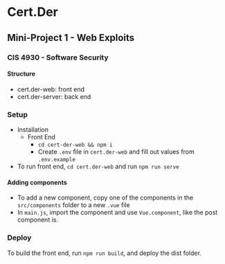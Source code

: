# Cert.Der

## Mini-Project 1 - Web Exploits

### CIS 4930 - Software Security

#### Structure

- cert.der-web: front end
- cert.der-server: back end

### Setup

- Installation
  - Front End
    - `cd cert-der-web && npm i`
    - Create `.env` file in `cert.der-web` and fill out values from `.env.example`
- To run front end, `cd cert.der-web` and run `npm run serve`

#### Adding components

- To add a new component, copy one of the components in the `src/components` folder to a new `.vue` file
- In `main.js`, import the component and use `Vue.component`, like the post component is.

### Deploy

To build the front end, run `npm run build`, and deploy the dist folder.
